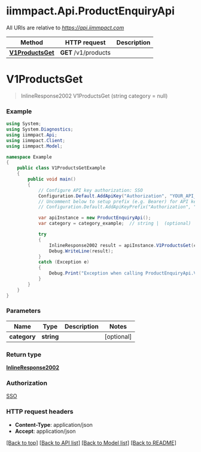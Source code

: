 # iimmpact.Api.ProductEnquiryApi

All URIs are relative to *https://api.iimmpact.com*

Method | HTTP request | Description
------------- | ------------- | -------------
[**V1ProductsGet**](ProductEnquiryApi.md#v1productsget) | **GET** /v1/products | 


<a name="v1productsget"></a>
# **V1ProductsGet**
> InlineResponse2002 V1ProductsGet (string category = null)



### Example
```csharp
using System;
using System.Diagnostics;
using iimmpact.Api;
using iimmpact.Client;
using iimmpact.Model;

namespace Example
{
    public class V1ProductsGetExample
    {
        public void main()
        {
            // Configure API key authorization: SSO
            Configuration.Default.AddApiKey("Authorization", "YOUR_API_KEY");
            // Uncomment below to setup prefix (e.g. Bearer) for API key, if needed
            // Configuration.Default.AddApiKeyPrefix("Authorization", "Bearer");

            var apiInstance = new ProductEnquiryApi();
            var category = category_example;  // string |  (optional) 

            try
            {
                InlineResponse2002 result = apiInstance.V1ProductsGet(category);
                Debug.WriteLine(result);
            }
            catch (Exception e)
            {
                Debug.Print("Exception when calling ProductEnquiryApi.V1ProductsGet: " + e.Message );
            }
        }
    }
}
```

### Parameters

Name | Type | Description  | Notes
------------- | ------------- | ------------- | -------------
 **category** | **string**|  | [optional] 

### Return type

[**InlineResponse2002**](InlineResponse2002.md)

### Authorization

[SSO](../README.md#SSO)

### HTTP request headers

 - **Content-Type**: application/json
 - **Accept**: application/json

[[Back to top]](#) [[Back to API list]](../README.md#documentation-for-api-endpoints) [[Back to Model list]](../README.md#documentation-for-models) [[Back to README]](../README.md)

